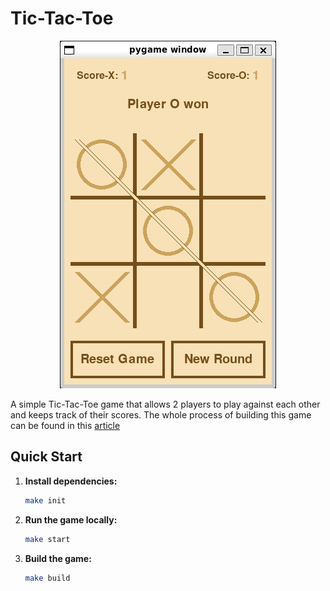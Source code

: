# Tic-Tac-Toe

<p align="center">
   <img src="./showcase.png" alt="showcase" />
</p>

A simple Tic-Tac-Toe game that allows 2 players to play against each other and keeps track of their scores. The whole process of building this game can be found in this <a href="https://dev.to/cookiemonsterdev/tic-tac-toe-game-with-pygame-26lm-temp-slug-6564228">article</a>

## Quick Start

1. **Install dependencies:**

   ```bash
   make init
   ```

2. **Run the game locally:**

   ```bash
   make start
   ```

3. **Build the game:**

   ```bash
   make build
   ```


